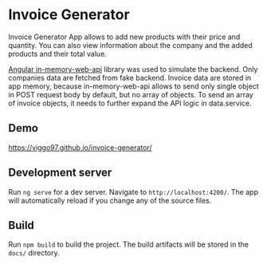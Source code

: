 # Invoice Generator

Invoice Generator App allows to add new products with their price and quantity. You can also view information about the company and the added products and their total value.

[Angular in-memory-web-api](https://github.com/angular/in-memory-web-api) library was used to simulate the backend. Only companies data are fetched from fake backend. Invoice data are stored in app memory, because in-memory-web-api allows to send only single object in POST request body by default, but no array of objects.  To send an array of invoice objects, it needs to further expand the API logic in data.service.

## Demo
https://viggo97.github.io/invoice-generator/


## Development server

Run `ng serve` for a dev server. Navigate to `http://localhost:4200/`. The app will automatically reload if you change any of the source files.

## Build

Run `npm build` to build the project. The build artifacts will be stored in the `docs/` directory.
